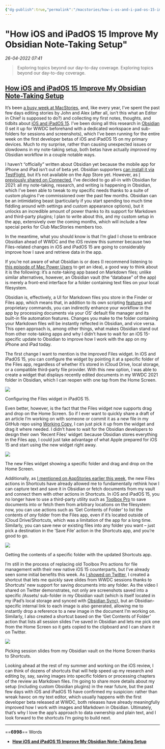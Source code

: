 ```yaml
---
{"dg-publish":true,"permalink":"/macstories/how-i-os-and-i-pad-os-15-improve-my-obsidian-note-taking-setup-federico/","dgHomeLink":true,"dgPassFrontmatter":false}
---
```


# "How iOS and iPadOS 15 Improve My Obsidian Note-Taking Setup"

*26-04-2022 07:41* 

> Exploring topics beyond our day-to-day coverage.
Exploring topics beyond our day-to-day coverage.

## [How iOS and iPadOS 15 Improve My Obsidian Note-Taking Setup](https://club.macstories.net/posts/how-ios-and-ipados-15-improve-my-obsidian-note-taking-setup)

It’s been [a busy week at MacStories](https://www.macstories.net/tag/wwdc-2021/), and, like every year, I’ve spent the past few days editing stories by John and Alex (after all, isn’t this what an Editor in Chief is supposed to do?) and collecting my first notes, thoughts, and tidbits about [iOS and iPadOS 15](https://www.macstories.net/stories/ios-and-ipados-15-the-macstories-overview/). I’ve been doing all this research in [Obsidian](https://obsidian.md/) (I set it up for WWDC beforehand with a dedicated workspace and sub-folders for sessions and screenshots), which I’ve been running for the entire week on the first developer betas of iOS and iPadOS 15 on my primary devices. Much to my surprise, rather than causing unexpected issues or slowdowns in my note-taking setup, both betas have actually *improved* my Obsidian workflow in a couple notable ways.

I haven’t “officially” written about Obsidian yet because the mobile app for iPhone and iPad isn’t out of beta yet. Obsidian supporters [can install it via TestFlight](https://help.obsidian.md/Mobile+app+beta), but it’s not available on the App Store yet. However, as [I previously shared on Connected](https://www.relay.fm/connected/344), I’ve decided to go all-in with Obsidian for 2021: all my note-taking, research, and writing is happening in Obsidian, which I’ve been able to tweak to my specific needs thanks to a suite of custom plugins I’ve commissioned over the past few months. Obsidian can be an intimidating beast (particularly if you start spending too much time fiddling around with settings and custom appearance options), but it unlocks an incredible amount of power thanks to its support for Markdown and third-party plugins; I plan to write about this, and my custom setup in the app, extensively over the coming months, which will include a few special perks for Club MacStories members too.

In the meantime, what you should know is that I’m glad I chose to embrace Obsidian ahead of WWDC and the iOS review this summer because two Files-related changes in iOS and iPadOS 15 are going to considerably improve how I save and retrieve data in the app.

If you’re not aware of what Obsidian is or does (I recommend listening to [this episode of Mac Power Users](https://www.relay.fm/mpu/583) to get an idea), a good way to think about it is the following: it’s a note-taking app based on Markdown files; unlike similar alternatives, however, an Obsidian vault (the “database” of the app) is merely a front-end interface for a folder containing text files on your local filesystem.

Obsidian is, effectively, a UI for Markdown files you store in the Finder or Files app, which means that, in addition to its own scripting [features](https://help.obsidian.md/Plugins/List+of+plugins) and proprietary commands, you can indirectly enhance your workflow in the app by processing documents via your OS’ default file manager and its built-in file automation features. Changes you make to the folder containing your Markdown files will be instantly reflected in Obsidian, and vice versa. This open approach is, among other things, what makes Obsidian stand out from other note-taking apps and why I didn’t have to wait for an iOS 15-specific update to Obsidian to improve how I work with the app on my iPhone and iPad today.

The first change I want to mention is the improved Files widget. In iOS and iPadOS 15, you can configure the widget by pointing it at a specific folder of the Files app, regardless of whether it’s stored in iCloud Drive, local storage, or a compatible third-party file provider. With this new option, I was able to create a widget that displays recently edited documents in my WWDC 2021 folder in Obsidian, which I can reopen with one tap from the Home Screen.

![](https://cdn.macstories.net/8a6fd6d6-ff55-4a72-aeff-5abf0229a958-1623460075145.png)

Configuring the Files widget in iPadOS 15.

Even better, however, is the fact that the Files widget now supports drag and drop on the Home Screen. So if I ever want to quickly share a draft of an article I’m working on with someone or commit it as a new file in my GitHub repo using [Working Copy](https://apps.apple.com/us/app/working-copy-git-client/id896694807), I can just pick it up from the widget and drag it where needed. I didn’t have to wait for the Obsidian developers to design their own ‘Recent Files’ widget: because Obsidian stores everything in the Files app, I could just take advantage of what Apple prepared for iOS 15 and start using the new widget right away.

![](https://cdn.macstories.net/c0867a82-6a90-4bd7-96f2-4b9f2c128f12-1623460076782.png)

The new Files widget showing a specific folder and drag and drop on the Home Screen.

Additionally, as [I mentioned on AppStories earlier this week](https://appstories.net/episodes/224/), the new Files actions in Shortcuts have already allowed me to fundamentally rethink how I can capture text and save it in Obsidian or fetch documents from my vault and connect them with other actions in Shortcuts. In iOS and iPadOS 15, you no longer have to use a third-party utility such as [Toolbox Pro](https://appstories.net/episodes/224/) to save documents into or fetch them from arbitrary locations on the filesystem: now, you can use actions such as ‘Get Contents of Folder’ to list the contents of *any* folder from the Files app, even if it’s located outside of iCloud Drive/Shortcuts, which was a limitation of the app for a long time. Similarly, you can save new or existing files into any folder you want – just pick a destination in the ‘Save File’ action in the Shortcuts app, and you’re good to go.

![](https://cdn.macstories.net/b0fdc0e4-c26d-418c-b894-e51d0691562e-1623460533882.png)

Getting the contents of a specific folder with the updated Shortcuts app.

I’m still in the process of replacing old Toolbox Pro actions for file management with their new native iOS 15 counterparts, but I’ve already seen some initial benefits this week. As [I showed on Twitter](https://twitter.com/viticci/status/1402584511406391303?s=21), I created a shortcut that lets me quickly save slides from WWDC sessions thanks to Shortcuts’ new support for saving documents into any folder. As the video I shared on Twitter demonstrates, not only are screenshots saved into a specific /Assets/ sub-folder in my Obsidian vault (which is itself located in my iPad’s local storage and synced with [Obsidian Sync](https://obsidian.md/sync)), but an Obsidian-specific internal link to each image is also generated, allowing me to instantly drop a reference to a new image in the document I’m working on. Similarly, I also created a shortcut based on the ‘Get Contents of Folder’ action that lists all session slides I’ve saved in Obsidian and lets me pick one from the Home Screen so it gets copied to the clipboard and I can share it on Twitter.

![](https://cdn.macstories.net/16e9ce9f-2b2f-41f8-947e-7ca2bbfada6c-1623460789221.png)

Picking session slides from my Obsidian vault on the Home Screen thanks to Shortcuts.

Looking ahead at the rest of my summer and working on the iOS review, I can think of dozens of shortcuts that will help speed up my research and editing by, say, saving images into specific folders or processing chapters of the review as Markdown files. I’m going to share more details about my setup (including custom Obsidian plugins) in the near future, but the past few days with iOS and iPadOS 15 have confirmed my suspicion: rather than wreak havoc on my text editor, which usually happens with the first developer beta released at WWDC, both releases have already meaningfully improved how I work with images and Markdown in Obsidian. Ultimately, that’s why I love the app’s approach to data ownership and plain text, and I look forward to the shortcuts I’m going to build next.
***

==**6998**== Words

- **[How iOS and iPadOS 15 Improve My Obsidian Note-Taking Setup](https://club.macstories.net/posts/how-ios-and-ipados-15-improve-my-obsidian-note-taking-setup)**